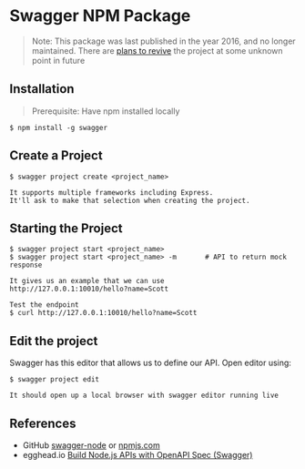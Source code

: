# Swagger NPM Package

> Note: This package was last published in the year 2016, and no longer maintained.
> There are [plans to revive](https://github.com/swagger-api/swagger-node/issues/592) the project at some unknown point in future

## Installation

> Prerequisite: Have npm installed locally

```
$ npm install -g swagger
```

## Create a Project

```
$ swagger project create <project_name>

It supports multiple frameworks including Express.
It'll ask to make that selection when creating the project.
```

## Starting the Project

```
$ swagger project start <project_name>
$ swagger project start <project_name> -m       # API to return mock response

It gives us an example that we can use
http://127.0.0.1:10010/hello?name=Scott

Test the endpoint
$ curl http://127.0.0.1:10010/hello?name=Scott
```

## Edit the project

Swagger has this editor that allows us to define our API. Open editor using:

```
$ swagger project edit

It should open up a local browser with swagger editor running live
```

## References

- GitHub [swagger-node](https://github.com/swagger-api/swagger-node) or [npmjs.com](https://www.npmjs.com/package/swagger)
- egghead.io [Build Node.js APIs with OpenAPI Spec (Swagger)](https://egghead.io/courses/build-node-js-apis-with-openapi-spec-swagger)
